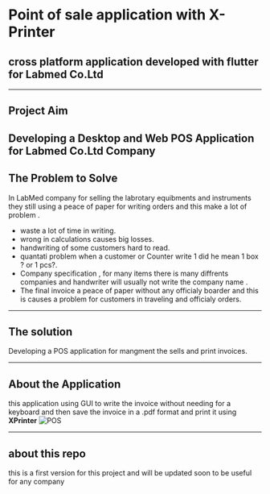 # Point of sale application with X-Printer
## cross platform application developed with flutter for Labmed Co.Ltd
---
## Project Aim
   Developing a Desktop and Web POS Application for 
Labmed Co.Ltd Company
---
## The Problem to Solve
In LabMed company for selling the labrotary equibments and 
instruments they still using a peace of paper for writing orders and this make a 
lot of problem .
* waste a lot of time in writing.
* wrong in calculations causes big losses.
* handwriting of some customers hard to read.
* quantati problem when a customer or Counter write 1 did he mean 1 
box ? or 1 pcs?.
* Company specification , for many items there is many diffrents 
companies and handwriter will usually not write the company name .
* The final invoice a peace of paper without any officialy boarder and this 
is causes a problem for customers in traveling and officialy orders.
---
## The solution
Developing a POS application for mangment the sells and print invoices.

---
## About the Application
this application using GUI to write the invoice without needing for a keyboard and then save the invoice in a .pdf format and print it using __XPrinter__
![POS](https://user-images.githubusercontent.com/103122098/166197306-a84fc4c3-f40d-4cbe-8cdc-d8b20d1e0a97.png)

---
## about this repo
this is a first version for this project and will be updated soon to be useful for any company
